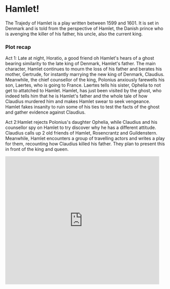 <html>
<head>
  <title>Hamlet</title>
  <link rel="stylesheet" href="https://github.com/shanhzagn/hamletwebsite.github.io/style.css">
</head>
<body>
  <h1>Hamlet!</h1>
  <p></p>
  <p>The Trajedy of Hamlet is a play written between 1599 and 1601. It is set in Denmark and is told from the perspective of Hamlet, the Danish prince who is avenging the killer of his father, his uncle, also the current king.</p>
  <p></p>
  <h3>Plot recap</h3>
  <p>Act 1: Late at night, Horatio, a good friend oh Hamlet's hears of a ghost bearing similarity to the late king of Denmark, Hamlet's father. The main character, Hamlet continues to mourn the loss of his father and berates his mother, Gertrude, for instantly marrying the new king of Denmark, Claudius. Meanwhile, the chief counsellor of the king, Polonius anxiously farewells his son, Laertes, who is going to France. Laertes tells his sister, Ophelia to not get to attatched to Hamlet. Hamlet, has just been visited by the ghost, who indeed tells him that he is Hamlet's father and the whole tale of how Claudius murdered him and makes Hamlet swear to seek vengeance. Hamlet fakes insanity to ruin some of his ties to test the facts of the ghost and gather evidence against Claudius.</p>
  <p></p>
  <p>Act 2:Hamlet rejects Polonius's daughter Ophelia, while Claudius and his counsellor spy on Hamlet to try discover why he has a different attitude. Claudius calls up 2 old friends of Hamlet, Rosencrantz and Guildenstern. Meanwhile, Hamlet encounters a group of travelling actors and writes a play for them, recounting how Claudius killed his father. They plan to present this in front of the king and queen.</p>
  <iframe src="https://scratch.mit.edu/projects/1105092703/embed" allowtransparency="true" width="485" height="402" frameborder="0" scrolling="no" allowfullscreen></iframe>
</body>
</html>
